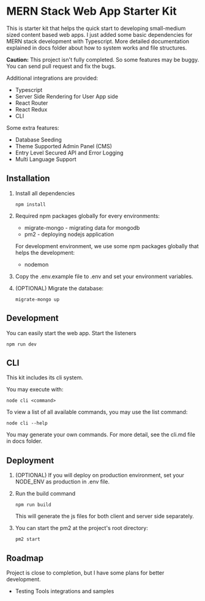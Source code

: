 # MERN Stack Web App Starter Kit

This is starter kit that helps the quick start to developing small-medium sized content based web apps. I just added some basic dependencies for MERN stack development with Typescript. More detailed documentation explained in docs folder about how to system works and file structures.

**Caution:** This project isn't fully completed. So some features may be buggy. You can send pull request and fix the bugs.

Additional integrations are provided:

* Typescript
* Server Side Rendering for User App side
* React Router
* React Redux
* CLI

Some extra features:

* Database Seeding
* Theme Supported Admin Panel (CMS)
* Entry Level Secured API and Error Logging
* Multi Language Support

## Installation

1. Install all dependencies

    ```shellscript
    npm install  
    ```

1. Required npm packages globally for every environments:

   * migrate-mongo - migrating data for mongodb
   * pm2 - deploying nodejs application

    For development environment, we use some npm packages globally that helps the development:

   * nodemon

1. Copy the .env.example file to .env and set your environment variables.

1. (OPTIONAL) Migrate the database:

    ```shellscript
    migrate-mongo up
    ```

## Development

You can easily start the web app. Start the listeners

```shellscript
npm run dev  
```

## CLI

This kit includes its cli system.

You may execute with:

```shellscript
node cli <command>
```

To view a list of all available commands, you may use the list command:

```shellscript
node cli --help
```

You may generate your own commands. For more detail, see the cli.md file in docs folder.

## Deployment

1. (OPTIONAL) If you will deploy on production environment, set your NODE_ENV as production in .env file.

2. Run the build command

    ```shellscript
    npm run build
    ```

    This will generate the js files for both client and server side separately.

3. You can start the pm2 at the project's root directory:

    ```shellscript
    pm2 start
    ```

## Roadmap

Project is close to completion, but I have some plans for better development.

* Testing Tools integrations and samples
